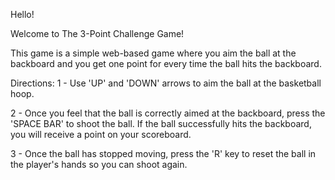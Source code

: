Hello!

Welcome to The 3-Point Challenge Game!

This game is a simple web-based game where you aim the ball at the backboard and you get one point for every time the ball hits the backboard.

Directions:
1 - Use 'UP' and 'DOWN' arrows to aim the ball at the basketball hoop.

2 - Once you feel that the ball is correctly aimed at the backboard, press the  'SPACE BAR' to shoot the ball. If the ball successfully hits the backboard, you will receive a point on your scoreboard.

3 - Once the ball has stopped moving, press the 'R' key to reset the ball in the player's hands so you can shoot again. 
